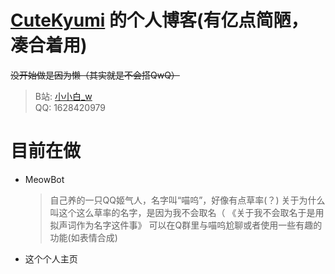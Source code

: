 # [CuteKyumi](https://github.com/CuteKyumi/) 的个人博客(有亿点简陋，凑合着用)

~~没开始做是因为懒（其实就是不会搭QwQ）~~

> B站: [小小白_w](https://space.bilibili.com/435387333)<br>
> QQ: 1628420979

# 目前在做

* MeowBot
    > 自己养的一只QQ姬气人，名字叫“喵呜”，好像有点草率(？)
    > 关于为什么叫这个这么草率的名字，是因为我不会取名（
    > 《关于我不会取名于是用拟声词作为名字这件事》
    > 可以在Q群里与喵呜尬聊或者使用一些有趣的功能(如表情合成)
* 这个个人主页
